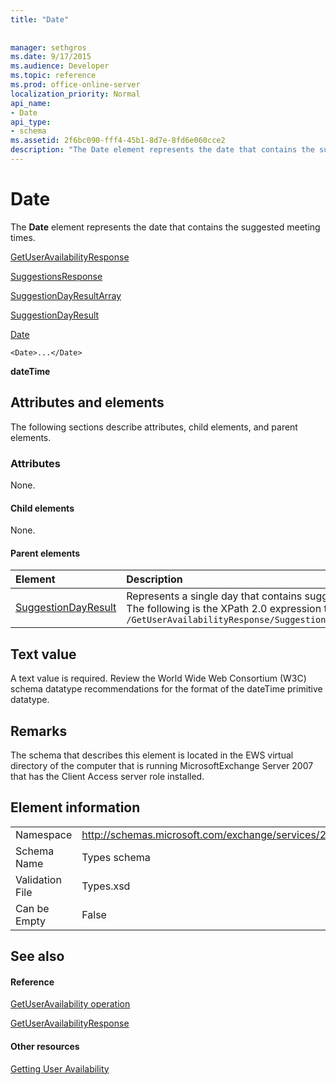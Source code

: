 ```yaml
---
title: "Date"
 
 
manager: sethgros
ms.date: 9/17/2015
ms.audience: Developer
ms.topic: reference
ms.prod: office-online-server
localization_priority: Normal
api_name:
- Date
api_type:
- schema
ms.assetid: 2f6bc090-fff4-45b1-8d7e-8fd6e060cce2
description: "The Date element represents the date that contains the suggested meeting times."
---
```


# Date

The **Date** element represents the date that contains the suggested meeting times. 
  
[GetUserAvailabilityResponse](getuseravailabilityresponse.md)
  
[SuggestionsResponse](suggestionsresponse.md)
  
[SuggestionDayResultArray](suggestiondayresultarray.md)
  
[SuggestionDayResult](suggestiondayresult.md)
  
[Date](date.md)
  
```
<Date>...</Date>
```

 **dateTime**
## Attributes and elements

The following sections describe attributes, child elements, and parent elements.
  
### Attributes

None.
  
#### Child elements

None.
  
#### Parent elements

|**Element**|**Description**|
|:-----|:-----|
|[SuggestionDayResult](suggestiondayresult.md) <br/> |Represents a single day that contains suggested meeting times.  <br/> The following is the XPath 2.0 expression to this element:  <br/>  `/GetUserAvailabilityResponse/SuggestionsResponse/SuggestionDayResultArray/SuggestionDayResult[i]` <br/> |
   
## Text value

A text value is required. Review the World Wide Web Consortium (W3C) schema datatype recommendations for the format of the dateTime primitive datatype.
  
## Remarks

The schema that describes this element is located in the EWS virtual directory of the computer that is running MicrosoftExchange Server 2007 that has the Client Access server role installed.
  
## Element information

|||
|:-----|:-----|
|Namespace  <br/> |http://schemas.microsoft.com/exchange/services/2006/types  <br/> |
|Schema Name  <br/> |Types schema  <br/> |
|Validation File  <br/> |Types.xsd  <br/> |
|Can be Empty  <br/> |False  <br/> |
   
## See also

#### Reference

[GetUserAvailability operation](getuseravailability-operation.md)
  
[GetUserAvailabilityResponse](getuseravailabilityresponse.md)
#### Other resources

[Getting User Availability](http://msdn.microsoft.com/library/d4133fcb-9b0f-4e6b-aadf-a389da83516a%28Office.15%29.aspx)

